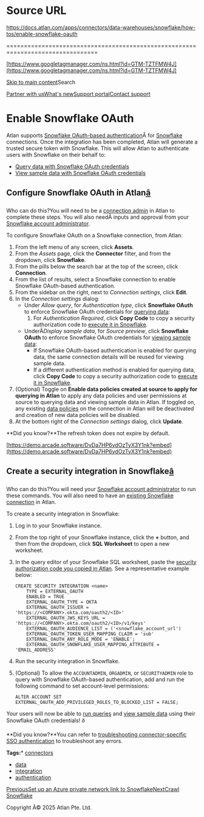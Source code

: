 # Source URL
https://docs.atlan.com/apps/connectors/data-warehouses/snowflake/how-tos/enable-snowflake-oauth

================================================================================

<!--
canonical: https://docs.atlan.com/apps/connectors/data-warehouses/snowflake/how-tos/enable-snowflake-oauth
link-alternate: https://docs.atlan.com/apps/connectors/data-warehouses/snowflake/how-tos/enable-snowflake-oauth
meta-description: Atlan supports [Snowflake OAuth-based authentication](https://docs.snowflake.com/user-guide/oauth-snowflake-overview) for [Snowflake](/apps/connectors/data-ware.
meta-docsearch:docusaurus_tag: docs-default-current
meta-docsearch:language: en
meta-docsearch:version: current
meta-docusaurus_locale: en
meta-docusaurus_tag: docs-default-current
meta-docusaurus_version: current
meta-generator: Docusaurus v3.8.1
meta-og-description: Atlan supports [Snowflake OAuth-based authentication](https://docs.snowflake.com/user-guide/oauth-snowflake-overview) for [Snowflake](/apps/connectors/data-ware.
meta-og-locale: en
meta-og-title: Enable  Snowflake OAuth | Atlan Documentation
meta-og-url: https://docs.atlan.com/apps/connectors/data-warehouses/snowflake/how-tos/enable-snowflake-oauth
meta-twitter:card: summary_large_image
meta-viewport: width=device-width,initial-scale=1
title: Enable  Snowflake OAuth | Atlan Documentation
-->

[https://www.googletagmanager.com/ns.html?id=GTM-TZTFMW4J](https://www.googletagmanager.com/ns.html?id=GTM-TZTFMW4J)

[Skip to main content](#__docusaurus_skipToContent_fallback)Search

[Partner with us](https://docs.google.com/forms/d/e/1FAIpQLScuAIhCm2GS7YFstrOjawbP8J7PUmOynQo7wI2yGCcCyEcVSw/viewform)[What's new](https://shipped.atlan.com/)[Support portal](https://atlan.zendesk.com/auth/v2/login/signin?return_to=https%3A%2F%2Fatlan.zendesk.com%2Fhc%2Fen-us&theme=hc&locale=en-us&brand_id=1900000425113&auth_origin=1900000425113%2Cfalse%2Ctrue)[Contact support](/support/submit-request)

Enable Snowflake OAuth
======================

Atlan supports [Snowflake OAuth\-based authentication](https://docs.snowflake.com/user-guide/oauth-snowflake-overview)Â for [Snowflake](/apps/connectors/data-warehouses/snowflake/how-tos/set-up-snowflake) connections. Once the integration has been completed, Atlan will generate a trusted secure token with Snowflake. This will allow Atlan to authenticate users with Snowflake on their behalf to:

* [Query data with Snowflake OAuth credentials](/product/integrations/identity-management/sso/how-tos/authenticate-sso-credentials-to-query-data)
* [View sample data with Snowflake OAuth credentials](/product/integrations/identity-management/sso/how-tos/authenticate-sso-credentials-to-view-sample-data)

Configure Snowflake OAuth in Atlan[â](#configure-snowflake-oauth-in-atlan "Direct link to Configure Snowflake OAuth in Atlan")
--------------------------------------------------------------------------------------------------------------------------------

Who can do this?You will need to be a [connection admin](/product/capabilities/governance/custom-metadata/how-tos/control-access-metadata-data#connection-admins) in Atlan to complete these steps. You will also needÂ inputs and approval from your [Snowflake account administrator](https://docs.snowflake.com/en/user-guide/security-access-control-overview#roles).

To configure Snowflake OAuth on a Snowflake connection, from Atlan:

1. From the left menu of any screen, click **Assets**.
2. From the *Assets* page, click the **Connector** filter, and from the dropdown, click **Snowflake**.
3. From the pills below the search bar at the top of the screen, click **Connection**.
4. From the list of results, select a Snowflake connection to enable Snowflake OAuth\-based authentication.
5. From the sidebar on the right, next to *Connection settings*, click **Edit**.
6. In the *Connection settings* dialog:
    * Under *Allow query*, for *Authentication type*, click **Snowflake OAuth** to enforce Snowflake OAuth credentials for [querying data](/product/integrations/identity-management/sso/how-tos/authenticate-sso-credentials-to-query-data):
        1. For *Authentication Required*, click **Copy Code** to copy a security authorization code to [execute it in Snowflake](/apps/connectors/data-warehouses/snowflake/how-tos/enable-snowflake-oauth).
    * UnderÂ*Display sample data*, for *Source preview*, click **Snowflake OAuth** to enforce Snowflake OAuth credentials for [viewing sample data](/product/integrations/identity-management/sso/how-tos/authenticate-sso-credentials-to-view-sample-data):
        + If Snowflake OAuth\-based authentication is enabled for querying data, the same connection details will be reused for viewing sample data.
        + If a different authentication method is enabled for querying data, click **Copy Code** to copy a security authorization code to [execute it in Snowflake](/apps/connectors/data-warehouses/snowflake/how-tos/enable-snowflake-oauth).
7. (Optional) Toggle on **Enable data policies created at source to apply for querying in Atlan** to apply any data policies and user permissions at source to querying data and viewing sample data in Atlan. If toggled on, any existing [data policies](/product/capabilities/governance/custom-metadata/how-tos/control-access-metadata-data) on the connection in Atlan will be deactivated and creation of new data policies will be disabled.
8. At the bottom right of the *Connection settings* dialog, click **Update**.

**Did you know?**The refresh token does not expire by default.

[https://demo.arcade.software/DvDa7HP6ydOzTyX3Y1nk?embed](https://demo.arcade.software/DvDa7HP6ydOzTyX3Y1nk?embed)

Create a security integration in Snowflake[â](#create-a-security-integration-in-snowflake "Direct link to Create a security integration in Snowflake")
--------------------------------------------------------------------------------------------------------------------------------------------------------

Who can do this?You will need your [Snowflake account administrator](https://docs.snowflake.com/en/user-guide/oauth-ext-custom#step-2-create-an-external-oauth-security-integration-in-snowflake) to run these commands. You will also need to have an [existing Snowflake connection](/apps/connectors/data-warehouses/snowflake/how-tos/set-up-snowflake) in Atlan.

To create a security integration in Snowflake:

1. Log in to your Snowflake instance.
2. From the top right of your Snowflake instance, click the **\+** button, and then from the dropdown, click **SQL Worksheet** to open a new worksheet.
3. In the query editor of your Snowflake SQL worksheet, paste the [security authorization code you copied in Atlan](/apps/connectors/data-warehouses/snowflake/how-tos/enable-snowflake-oauth#configure-snowflake-oauth-in-atlan). See a representative example below:

    ```
    CREATE SECURITY INTEGRATION <name>  
        TYPE = EXTERNAL_OAUTH  
        ENABLED = TRUE  
        EXTERNAL_OAUTH_TYPE = OKTA  
        EXTERNAL_OAUTH_ISSUER = 'https://<COMPANY>.okta.com/oauth2/<ID>'  
        EXTERNAL_OAUTH_JWS_KEYS_URL = 'https://<COMPANY>.okta.com/oauth2/<ID>/v1/keys'  
        EXTERNAL_OAUTH_AUDIENCE_LIST = ('<snowflake_account_url')  
        EXTERNAL_OAUTH_TOKEN_USER_MAPPING_CLAIM = 'sub'  
        EXTERNAL_OAUTH_ANY_ROLE_MODE = 'ENABLE';  
        EXTERNAL_OAUTH_SNOWFLAKE_USER_MAPPING_ATTRIBUTE = 'EMAIL_ADDRESS'

    ```
4. Run the security integration in Snowflake.
5. (Optional) To allow the `ACCOUNTADMIN`, `ORGADMIN`, or `SECURITYADMIN` role to query with Snowflake OAuth\-based authentication, add and run the following command to set account\-level permissions:

    ```
    ALTER ACCOUNT SET EXTERNAL_OAUTH_ADD_PRIVILEGED_ROLES_TO_BLOCKED_LIST = FALSE;

    ```

Your users will now be able to [run queries](/product/integrations/identity-management/sso/how-tos/authenticate-sso-credentials-to-query-data) and [view sample data](/product/integrations/identity-management/sso/how-tos/authenticate-sso-credentials-to-view-sample-data) using their Snowflake OAuth credentials! ð

**Did you know?**You can refer to [troubleshooting connector\-specific SSO authentication](/product/integrations/identity-management/sso/troubleshooting/troubleshooting-connector-specific-sso-authentication) to troubleshoot any errors.

**Tags:*** [connectors](/tags/connectors)
* [data](/tags/data)
* [integration](/tags/integration)
* [authentication](/tags/authentication)

[PreviousSet up an Azure private network link to Snowflake](/apps/connectors/data-warehouses/snowflake/how-tos/set-up-an-azure-private-network-link-to-snowflake)[NextCrawl Snowflake](/apps/connectors/data-warehouses/snowflake/how-tos/crawl-snowflake)

Copyright Â© 2025 Atlan Pte. Ltd.

